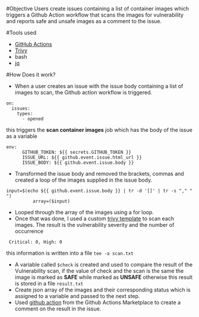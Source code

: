 #Objective
Users create issues containing a list of container images which triggers a Github Action workflow that scans the images for vulnerability and reports safe and unsafe images as a comment to the issue.

#Tools used
- [GitHub Actions](https://docs.github.com/en/actions)
- [Trivy](https://aquasecurity.github.io/trivy/v0.17.0/)
- bash
- [jq](https://devdocs.io/jq/)

#How Does it work?

- When a user creates an issue with the issue body containing a list of images to scan, the Github action workflow is triggered. 
```
on:
  issues:
    types:
      - opened
```
this triggers the **scan container images** job which has the body of the issue as a variable 
```
env:
      GITHUB_TOKEN: ${{ secrets.GITHUB_TOKEN }}
      ISSUE_URL: ${{ github.event.issue.html_url }}
      ISSUE_BODY: ${{ github.event.issue.body }}
```
- Transformed the issue body and removed the brackets, commas and created a loop of the images supplied in the issue body.
```
input=$(echo ${{ github.event.issue.body }} | tr -d '[]' | tr -s "," " ")
          array=($input)
```
- Looped through the array of the images using a for loop.
- Once that was done, I used a custom [trivy template](https://aquasecurity.github.io/trivy/v0.17.0/examples/report/) to scan each images. The result is the vulnerability severity and the number of occurrence 
```
 Critical: 0, High: 0
```
this information is written into a file ``` tee -a scan.txt ``` 
- A variable called ``` $check ``` is created and used to compare the result of the Vulnerability scan, if the value of check and the scan is the same the image is marked as **SAFE** while marked as **UNSAFE** otherwise this result is stored in a file `result.txt`
- Create json array of the images and their corresponding status which is assigned to a variable and passed to the next step.
- Used [github action](https://github.com/KeisukeYamashita/create-comment) from the Github Actions Marketplace to create a comment on the result in the issue. 